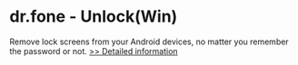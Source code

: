 # dr.fone - Unlock(Win)
Remove lock screens from your Android devices, no matter you remember the password or not.
[>> Detailed information](https://secure.shareit.com/shareit/product.html?productid=300947750&affiliateid=200057808)